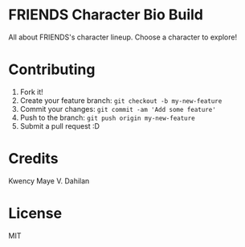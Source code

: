 # FRIENDS Character Bio Build

All about FRIENDS's character lineup. Choose a character to explore!

# Contributing

1. Fork it!
2. Create your feature branch: `git checkout -b my-new-feature`
3. Commit your changes: `git commit -am 'Add some feature'`
4. Push to the branch: `git push origin my-new-feature`
5. Submit a pull request :D


# Credits

Kwency Maye V. Dahilan

# License

MIT
